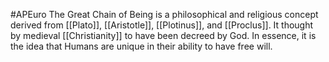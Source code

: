 #APEuro 
The Great Chain of Being is a philosophical and religious concept derived from [[Plato]], [[Aristotle]], [[Plotinus]], and [[Proclus]]. It thought by medieval [[Christianity]] to have been decreed by God. In essence, it is the idea that Humans are unique in their ability to have free will.